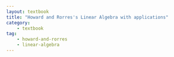 ```yaml
---
layout: textbook
title: "Howard and Rorres's Linear Algebra with applications"
category: 
    - textbook
tag: 
    - howard-and-rorres
    - linear-algebra
---
```


